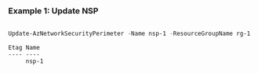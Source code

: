 ### Example 1: Update NSP
```powershell

Update-AzNetworkSecurityPerimeter -Name nsp-1 -ResourceGroupName rg-1

```

```output
Etag Name
---- ----
     nsp-1
```